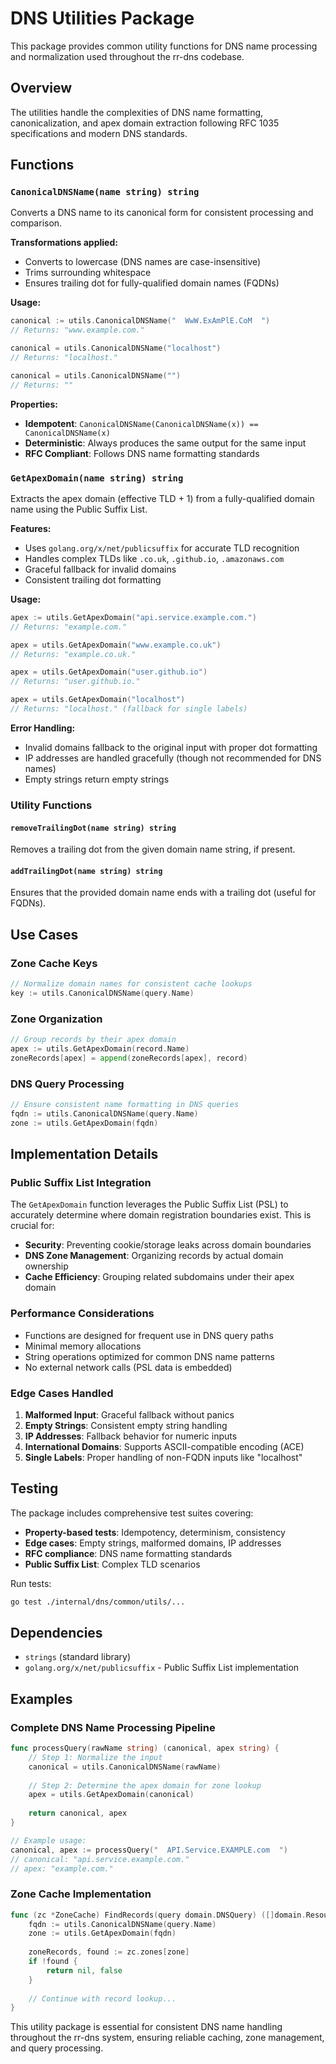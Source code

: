 # DNS Utilities Package

This package provides common utility functions for DNS name processing and normalization used throughout the rr-dns codebase.

## Overview

The utilities handle the complexities of DNS name formatting, canonicalization, and apex domain extraction following RFC 1035 specifications and modern DNS standards.

## Functions

### `CanonicalDNSName(name string) string`

Converts a DNS name to its canonical form for consistent processing and comparison.

**Transformations applied:**
- Converts to lowercase (DNS names are case-insensitive)
- Trims surrounding whitespace
- Ensures trailing dot for fully-qualified domain names (FQDNs)

**Usage:**
```go
canonical := utils.CanonicalDNSName("  WwW.ExAmPlE.CoM  ")
// Returns: "www.example.com."

canonical = utils.CanonicalDNSName("localhost")
// Returns: "localhost."

canonical = utils.CanonicalDNSName("")
// Returns: ""
```

**Properties:**
- **Idempotent**: `CanonicalDNSName(CanonicalDNSName(x)) == CanonicalDNSName(x)`
- **Deterministic**: Always produces the same output for the same input
- **RFC Compliant**: Follows DNS name formatting standards

### `GetApexDomain(name string) string`

Extracts the apex domain (effective TLD + 1) from a fully-qualified domain name using the Public Suffix List.

**Features:**
- Uses `golang.org/x/net/publicsuffix` for accurate TLD recognition
- Handles complex TLDs like `.co.uk`, `.github.io`, `.amazonaws.com`
- Graceful fallback for invalid domains
- Consistent trailing dot formatting

**Usage:**
```go
apex := utils.GetApexDomain("api.service.example.com.")
// Returns: "example.com."

apex = utils.GetApexDomain("www.example.co.uk")
// Returns: "example.co.uk."

apex = utils.GetApexDomain("user.github.io")
// Returns: "user.github.io."

apex = utils.GetApexDomain("localhost")
// Returns: "localhost." (fallback for single labels)
```

**Error Handling:**
- Invalid domains fallback to the original input with proper dot formatting
- IP addresses are handled gracefully (though not recommended for DNS names)
- Empty strings return empty strings

### Utility Functions

#### `removeTrailingDot(name string) string`
Removes a trailing dot from the given domain name string, if present.

#### `addTrailingDot(name string) string`  
Ensures that the provided domain name ends with a trailing dot (useful for FQDNs).

## Use Cases

### Zone Cache Keys
```go
// Normalize domain names for consistent cache lookups
key := utils.CanonicalDNSName(query.Name)
```

### Zone Organization
```go
// Group records by their apex domain
apex := utils.GetApexDomain(record.Name)
zoneRecords[apex] = append(zoneRecords[apex], record)
```

### DNS Query Processing
```go
// Ensure consistent name formatting in DNS queries
fqdn := utils.CanonicalDNSName(query.Name)
zone := utils.GetApexDomain(fqdn)
```

## Implementation Details

### Public Suffix List Integration

The `GetApexDomain` function leverages the Public Suffix List (PSL) to accurately determine where domain registration boundaries exist. This is crucial for:

- **Security**: Preventing cookie/storage leaks across domain boundaries
- **DNS Zone Management**: Organizing records by actual domain ownership
- **Cache Efficiency**: Grouping related subdomains under their apex domain

### Performance Considerations

- Functions are designed for frequent use in DNS query paths
- Minimal memory allocations
- String operations optimized for common DNS name patterns
- No external network calls (PSL data is embedded)

### Edge Cases Handled

1. **Malformed Input**: Graceful fallback without panics
2. **Empty Strings**: Consistent empty string handling
3. **IP Addresses**: Fallback behavior for numeric inputs
4. **International Domains**: Supports ASCII-compatible encoding (ACE)
5. **Single Labels**: Proper handling of non-FQDN inputs like "localhost"

## Testing

The package includes comprehensive test suites covering:

- **Property-based tests**: Idempotency, determinism, consistency
- **Edge cases**: Empty strings, malformed domains, IP addresses
- **RFC compliance**: DNS name formatting standards
- **Public Suffix List**: Complex TLD scenarios

Run tests:
```bash
go test ./internal/dns/common/utils/...
```

## Dependencies

- `strings` (standard library)
- `golang.org/x/net/publicsuffix` - Public Suffix List implementation

## Examples

### Complete DNS Name Processing Pipeline
```go
func processQuery(rawName string) (canonical, apex string) {
    // Step 1: Normalize the input
    canonical = utils.CanonicalDNSName(rawName)
    
    // Step 2: Determine the apex domain for zone lookup
    apex = utils.GetApexDomain(canonical)
    
    return canonical, apex
}

// Example usage:
canonical, apex := processQuery("  API.Service.EXAMPLE.com  ")
// canonical: "api.service.example.com."
// apex: "example.com."
```

### Zone Cache Implementation
```go
func (zc *ZoneCache) FindRecords(query domain.DNSQuery) ([]domain.ResourceRecord, bool) {
    fqdn := utils.CanonicalDNSName(query.Name)
    zone := utils.GetApexDomain(fqdn)
    
    zoneRecords, found := zc.zones[zone]
    if !found {
        return nil, false
    }
    
    // Continue with record lookup...
}
```

This utility package is essential for consistent DNS name handling throughout the rr-dns system, ensuring reliable caching, zone management, and query processing.